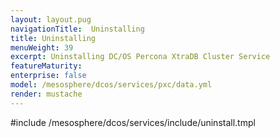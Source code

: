 ```yaml
---
layout: layout.pug
navigationTitle:  Uninstalling
title: Uninstalling
menuWeight: 39
excerpt: Uninstalling DC/OS Percona XtraDB Cluster Service
featureMaturity:
enterprise: false
model: /mesosphere/dcos/services/pxc/data.yml
render: mustache
---
```


#include /mesosphere/dcos/services/include/uninstall.tmpl
